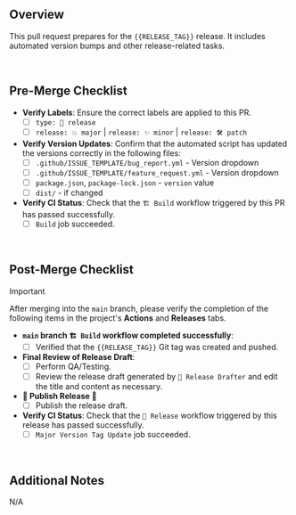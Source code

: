 ## Overview

This pull request prepares for the `{{RELEASE_TAG}}` release.
It includes automated version bumps and other release-related tasks.

<br>

## Pre-Merge Checklist

- **Verify Labels**: Ensure the correct labels are applied to this PR.
  - [ ] `type: 🚀 release`
  - [ ] `release: 💥 major` | `release: ✨ minor` | `release: 🛠️ patch`
- **Verify Version Updates**: Confirm that the automated script has updated the versions correctly in the following files:
  - [ ] `.github/ISSUE_TEMPLATE/bug_report.yml` - Version dropdown
  - [ ] `.github/ISSUE_TEMPLATE/feature_request.yml` - Version dropdown
  - [ ] `package.json`, `package-lock.json` - `version` value
  - [ ] `dist/` - if changed
- **Verify CI Status**: Check that the `🏗️ Build` workflow triggered by this PR has passed successfully.
  - [ ] `Build` job succeeded.

<br>

## Post-Merge Checklist

> [!IMPORTANT]
> After merging into the `main` branch, please verify the completion of the following items in the project's **Actions** and **Releases** tabs.

- **`main` branch `🏗️ Build` workflow completed successfully**:
  - [ ] Verified that the `{{RELEASE_TAG}}` Git tag was created and pushed.
- **Final Review of Release Draft**:
  - [ ] Perform QA/Testing.
  - [ ] Review the release draft generated by `📝 Release Drafter` and edit the title and content as necessary.
- **🎉 Publish Release 🚀**
  - [ ] Publish the release draft.
- **Verify CI Status**: Check that the `🚀 Release` workflow triggered by this release has passed successfully.
  - [ ] `Major Version Tag Update` job succeeded.

<br>

## Additional Notes

<!--
Optional: Add any context, screenshots, or discussion points for reviewers.
-->

N/A

<!-- Created by: hoho4190 -->

